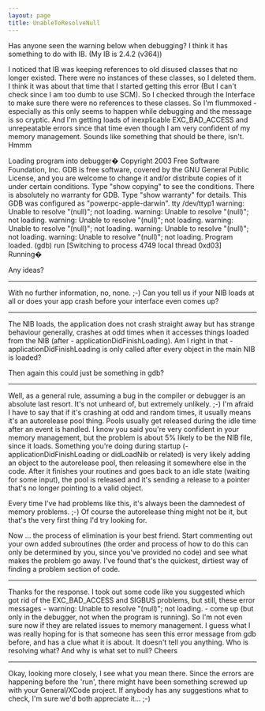 ```yaml
---
layout: page
title: UnableToResolveNull
---
```


Has anyone seen the warning below when debugging? 
I think it has something to do with IB. (My IB is 2.4.2 (v364))

I noticed that IB was keeping references to old disused classes that no longer existed. There were no instances of these classes, so I deleted them. I think it was about that time that I started getting this error (But I can't check since I am too dumb to use SCM). So I checked through the Interface to make sure there were no references to these classes. So I'm flummoxed - especially as this only seems to happen while debugging and the message is so cryptic. And I'm getting loads of inexplicable EXC_BAD_ACCESS and unrepeatable errors since that time even though I am very confident of my memory management. Sounds like something that should be there, isn't. Hmmm

    
Loading program into debugger�
Copyright 2003 Free Software Foundation, Inc.
GDB is free software, covered by the GNU General Public License, and you are
welcome to change it and/or distribute copies of it under certain conditions.
Type "show copying" to see the conditions.
There is absolutely no warranty for GDB.  Type "show warranty" for details.
This GDB was configured as "powerpc-apple-darwin".
tty /dev/ttyp1
warning: Unable to resolve "(null)"; not loading.
warning: Unable to resolve "(null)"; not loading.
warning: Unable to resolve "(null)"; not loading.
warning: Unable to resolve "(null)"; not loading.
warning: Unable to resolve "(null)"; not loading.
warning: Unable to resolve "(null)"; not loading.
Program loaded.
(gdb) run
[Switching to process 4749 local thread 0xd03]
Running�
 

Any ideas?

----

With no further information, no, none. ;-) Can you tell us if your NIB loads at all or does your app crash before your interface even comes up?

----

The NIB loads, the application does not crash straight away but has strange behaviour generally, crashes at odd times when it accesses things loaded from the NIB (after - applicationDidFinishLoading). Am I right in that -applicationDidFinishLoading is only called after every object in the main NIB is loaded?

Then again this could just be something in gdb?

----

Well, as a general rule, assuming a bug in the compiler or debugger is an absolute last resort. It's not unheard of, but extremely unlikely. ;-) I'm afraid I have to say that if it's crashing at odd and random times, it usually means it's an autorelease pool thing. Pools usually get released during the idle time after an event is handled. I know you said you're very confident in your memory management, but the problem is about 5% likely to be the NIB file, since it loads. Something you're doing during startup (-applicationDidFinishLoading or didLoadNib or related) is very likely adding an object to the autorelease pool, then releasing it somewhere else in the code. After it finishes your routines and goes back to an idle state (waiting for some input), the pool is released and it's sending a release to a pointer that's no longer pointing to a valid object.

Every time I've had problems like this, it's always been the damnedest of memory problems. ;-) Of course the autorelease thing might not be it, but that's the very first thing I'd try looking for.

Now ... the process of elimination is your best friend. Start commenting out your own added subroutines (the order and process of how to do this can only be determined by you, since you've provided no code) and see what makes the problem go away. I've found that's the quickest, dirtiest way of finding a problem section of code.

----

Thanks for the response. I took out some code like you suggested which got rid of the EXC_BAD_ACCESS and SIGBUS problems, but still, these error messages - warning: Unable to resolve "(null)"; not loading. - come up (but only in the debugger, not when the program is running). So I'm not even sure now if they are related issues to memory management. I guess what I was really hoping for is that someone has seen this error message from gdb before, and has a clue what it is about. It doesn't tell you anything. Who is resolving what? And why is what set to null? 
Cheers

----

Okay, looking more closely, I see what you mean there. Since the errors are happening before the 'run', there might have been something screwed up with your General/XCode project. If anybody has any suggestions what to check, I'm sure we'd both appreciate it... ;-)
